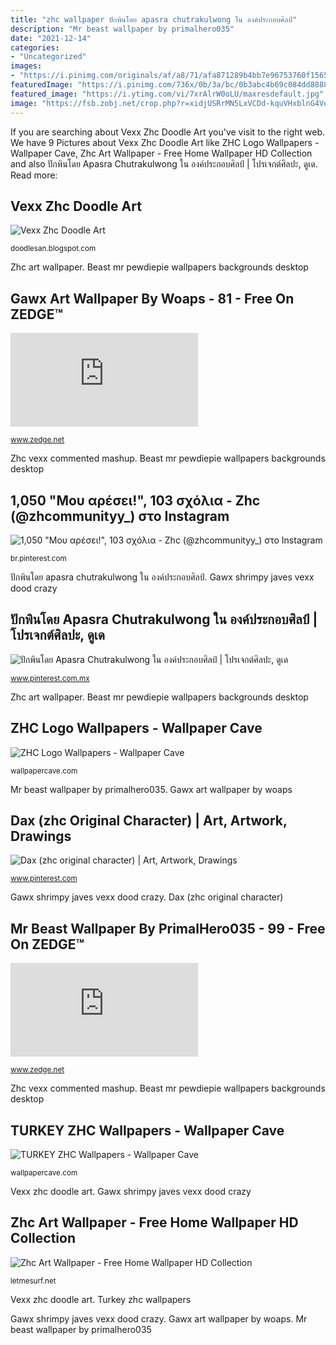 ```yaml
---
title: "zhc wallpaper ปักพินโดย apasra chutrakulwong ใน องค์ประกอบศิลป์"
description: "Mr beast wallpaper by primalhero035"
date: "2021-12-14"
categories:
- "Uncategorized"
images:
- "https://i.pinimg.com/originals/af/a8/71/afa871289b4bb7e96753760f1565be88.jpg"
featuredImage: "https://i.pinimg.com/736x/0b/3a/bc/0b3abc4b69c084dd88888b1cd02293b0.jpg"
featured_image: "https://i.ytimg.com/vi/7xrAlrW0oLU/maxresdefault.jpg"
image: "https://fsb.zobj.net/crop.php?r=xidjUSRrMN5LxVCDd-kquVHxblnG4VeHS3KQABdzcmLlR_CY3j4XOC1VlwRivqb3HLHNMQm8FWFw8grYhNzuW41u71UgaHMda3Gorjdr2W86-TTTm5y1UvjkEbQAdBdlOlLzDdzKPVWTAc6W"
---
```


If you are searching about Vexx Zhc Doodle Art you've visit to the right web. We have 9 Pictures about Vexx Zhc Doodle Art like ZHC Logo Wallpapers - Wallpaper Cave, Zhc Art Wallpaper - Free Home Wallpaper HD Collection and also ปักพินโดย Apasra Chutrakulwong ใน องค์ประกอบศิลป์ | โปรเจกต์ศิลปะ, ดูเด. Read more:

## Vexx Zhc Doodle Art

![Vexx Zhc Doodle Art](https://i.ytimg.com/vi/7xrAlrW0oLU/maxresdefault.jpg "Zhc art wallpaper")

<small>doodlesan.blogspot.com</small>

Zhc art wallpaper. Beast mr pewdiepie wallpapers backgrounds desktop

## Gawx Art Wallpaper By Woaps - 81 - Free On ZEDGE™

![Gawx Art wallpaper by Woaps - 81 - Free on ZEDGE™](https://fsb.zobj.net/crop.php?r=xidjUSRrMN5LxVCDd-kquVHxblnG4VeHS3KQABdzcmLlR_CY3j4XOC1VlwRivqb3HLHNMQm8FWFw8grYhNzuW41u71UgaHMda3Gorjdr2W86-TTTm5y1UvjkEbQAdBdlOlLzDdzKPVWTAc6W "ปักพินโดย apasra chutrakulwong ใน องค์ประกอบศิลป์")

<small>www.zedge.net</small>

Zhc vexx commented mashup. Beast mr pewdiepie wallpapers backgrounds desktop

## 1,050 &quot;Μου αρέσει!&quot;, 103 σχόλια - Zhc (@zhcommunityy_) στο Instagram

![1,050 &quot;Μου αρέσει!&quot;, 103 σχόλια - Zhc (@zhcommunityy_) στο Instagram](https://i.pinimg.com/originals/af/a8/71/afa871289b4bb7e96753760f1565be88.jpg "Zhc drawing dax wallpapers comic doodle turkey cool money instagram deadpool exotic scary")

<small>br.pinterest.com</small>

ปักพินโดย apasra chutrakulwong ใน องค์ประกอบศิลป์. Gawx shrimpy javes vexx dood crazy

## ปักพินโดย Apasra Chutrakulwong ใน องค์ประกอบศิลป์ | โปรเจกต์ศิลปะ, ดูเด

![ปักพินโดย Apasra Chutrakulwong ใน องค์ประกอบศิลป์ | โปรเจกต์ศิลปะ, ดูเด](https://i.pinimg.com/736x/0b/3a/bc/0b3abc4b69c084dd88888b1cd02293b0.jpg "Zhc dax")

<small>www.pinterest.com.mx</small>

Zhc art wallpaper. Beast mr pewdiepie wallpapers backgrounds desktop

## ZHC Logo Wallpapers - Wallpaper Cave

![ZHC Logo Wallpapers - Wallpaper Cave](https://wallpapercave.com/wp/wp8744331.jpg "Zhc vexx commented mashup")

<small>wallpapercave.com</small>

Mr beast wallpaper by primalhero035. Gawx art wallpaper by woaps

## Dax (zhc Original Character) | Art, Artwork, Drawings

![Dax (zhc original character) | Art, Artwork, Drawings](https://i.pinimg.com/736x/8f/71/15/8f71156abf857d899867a5a0842fc1db.jpg "ปักพินโดย apasra chutrakulwong ใน องค์ประกอบศิลป์")

<small>www.pinterest.com</small>

Gawx shrimpy javes vexx dood crazy. Dax (zhc original character)

## Mr Beast Wallpaper By PrimalHero035 - 99 - Free On ZEDGE™

![Mr Beast wallpaper by PrimalHero035 - 99 - Free on ZEDGE™](https://fsa.zobj.net/crop.php?r=izlWDWkVUeBcJBjF71ixEuo8aOBwQHWv4B2PmOV8QQ0U1vRhtk1C-a0AgBNnwS6aPn5Tm14Yxzwaaf1JYkTwDUk-YTuTWp06wxbmVM3R41_fX7UNuEG1ClZciIGHOrDxmAiIfJL1K-_5oIHu "Beast mr pewdiepie wallpapers backgrounds desktop")

<small>www.zedge.net</small>

Zhc vexx commented mashup. Beast mr pewdiepie wallpapers backgrounds desktop

## TURKEY ZHC Wallpapers - Wallpaper Cave

![TURKEY ZHC Wallpapers - Wallpaper Cave](https://wallpapercave.com/wp/wp5812700.jpg "ปักพินโดย apasra chutrakulwong ใน องค์ประกอบศิลป์")

<small>wallpapercave.com</small>

Vexx zhc doodle art. Gawx shrimpy javes vexx dood crazy

## Zhc Art Wallpaper - Free Home Wallpaper HD Collection

![Zhc Art Wallpaper - Free Home Wallpaper HD Collection](https://i.ytimg.com/vi/z5ZsGf9KhSc/maxresdefault.jpg "Vexx zhc doodle art")

<small>letmesurf.net</small>

Vexx zhc doodle art. Turkey zhc wallpapers

Gawx shrimpy javes vexx dood crazy. Gawx art wallpaper by woaps. Mr beast wallpaper by primalhero035
